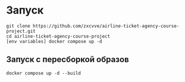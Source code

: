 # Запуск
```
git clone https://github.com/zxcvve/airline-ticket-agency-course-project.git
cd airline-ticket-agency-course-project
[env variables] docker compose up -d
```
## Запуск с пересборкой образов
```
docker compose up -d --build
```
